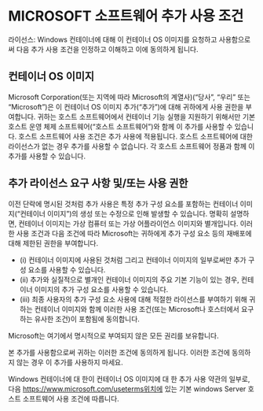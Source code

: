 
# <a name="microsoft-software-supplemental-license-terms"></a>MICROSOFT 소프트웨어 추가 사용 조건

라이선스: Windows 컨테이너에 대해 이 컨테이너 OS 이미지를 요청하고 사용함으로써 다음 추가 사용 조건을 인정하고 이해하고 이에 동의하게 됩니다.

## <a name="container-os-image"></a>컨테이너 OS 이미지 

Microsoft Corporation(또는 지역에 따라 Microsoft의 계열사)(“당사”, “우리” 또는 “Microsoft”)은 이 컨테이너 OS 이미지 추가(“추가”)에 대해 귀하에게 사용 권한을 부여합니다. 귀하는 호스트 소프트웨어에서 컨테이너 기능 실행을 지원하기 위해서만 기본 호스트 운영 체제 소프트웨어(“호스트 소프트웨어”)와 함께 이 추가를 사용할 수 있습니다.  호스트 소프트웨어 사용 조건은 추가 사용에 적용됩니다. 호스트 소프트웨어에 대한 라이선스가 없는 경우 추가를 사용할 수 없습니다. 각 호스트 소프트웨어 정품과 함께 이 추가를 사용할 수 있습니다.

## <a name="additional-licensing-requirements-andor-use-rights"></a>추가 라이선스 요구 사항 및/또는 사용 권한 

이전 단락에 명시된 것처럼 추가 사용은 특정 추가 구성 요소를 포함하는 컨테이너 이미지(“컨테이너 이미지”)의 생성 또는 수정으로 인해 발생할 수 있습니다. 명확히 설명하면, 컨테이너 이미지는 가상 컴퓨터 또는 가상 어플라이언스 이미지와 별개입니다.  이러한 사용 조건과 다음 조건에 따라 Microsoft는 귀하에게 추가 구성 요소 등의 재배포에 대해 제한된 권한을 부여합니다.

* (i) 컨테이너 이미지에 사용된 것처럼 그리고 컨테이너 이미지의 일부로써만 추가 구성 요소를 사용할 수 있습니다.
* (ii) 추가와 실질적으로 별개인 컨테이너 이미지의 주요 기본 기능이 있는 경우, 컨테이너 이미지의 추가 구성 요소를 사용할 수 있습니다. 
* (iii) 최종 사용자의 추가 구성 요소 사용에 대해 적절한 라이선스를 부여하기 위해 귀하는 컨테이너 이미지와 함께 이러한 사용 조건(또는 Microsoft나 호스터에서 요구하는 유사한 조건)이 포함됨에 동의합니다.

Microsoft는 여기에서 명시적으로 부여되지 않은 모든 권리를 보유합니다.

본 추가를 사용함으로써 귀하는 이러한 조건에 동의하게 됩니다. 이러한 조건에 동의하지 않는 경우 이 추가를 사용하지 마세요.

Windows 컨테이너에 대 한이 컨테이너 OS 이미지에 대 한 추가 사용 약관의 일부로, 다음 https://www.microsoft.com/useterms위치에 있는 기본 windows Server 호스트 소프트웨어 사용 조건에 따릅니다.  
